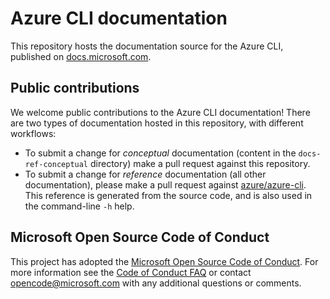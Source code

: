 # Azure CLI documentation

This repository hosts the documentation source for the Azure CLI, published on [docs.microsoft.com](https://docs.microsoft.com/cli/azure/).

## Public contributions

We welcome public contributions to the Azure CLI documentation! There are two types of documentation hosted in this repository,
with different workflows:

* To submit a change for _conceptual_ documentation (content in the `docs-ref-conceptual` directory) make a pull request against
  this repository.
* To submit a change for _reference_ documentation (all other documentation), please make a pull request against
  [azure/azure-cli](https://github.com/azure/azure-cli). This reference is generated from the source code, and is also used in
  the command-line `-h` help.

## Microsoft Open Source Code of Conduct

This project has adopted the [Microsoft Open Source Code of Conduct](https://opensource.microsoft.com/codeofconduct/).
For more information see the [Code of Conduct FAQ](https://opensource.microsoft.com/codeofconduct/faq/) or contact [opencode@microsoft.com](mailto:opencode@microsoft.com) with any additional questions or comments.

